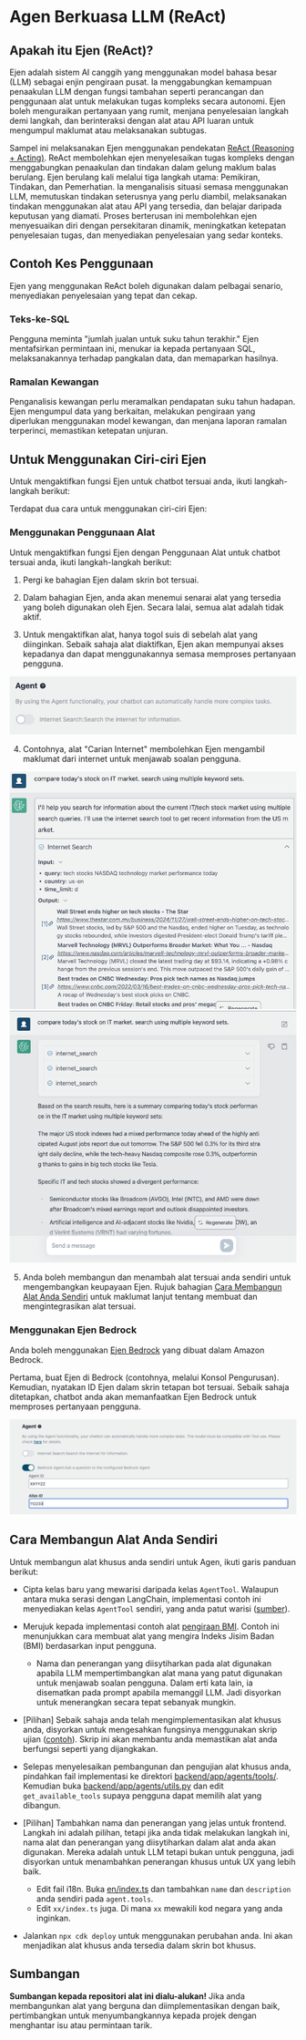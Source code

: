 # Agen Berkuasa LLM (ReAct)

## Apakah itu Ejen (ReAct)?

Ejen adalah sistem AI canggih yang menggunakan model bahasa besar (LLM) sebagai enjin pengiraan pusat. Ia menggabungkan kemampuan penaakulan LLM dengan fungsi tambahan seperti perancangan dan penggunaan alat untuk melakukan tugas kompleks secara autonomi. Ejen boleh menguraikan pertanyaan yang rumit, menjana penyelesaian langkah demi langkah, dan berinteraksi dengan alat atau API luaran untuk mengumpul maklumat atau melaksanakan subtugas.

Sampel ini melaksanakan Ejen menggunakan pendekatan [ReAct (Reasoning + Acting)](https://www.promptingguide.ai/techniques/react). ReAct membolehkan ejen menyelesaikan tugas kompleks dengan menggabungkan penaakulan dan tindakan dalam gelung maklum balas berulang. Ejen berulang kali melalui tiga langkah utama: Pemikiran, Tindakan, dan Pemerhatian. Ia menganalisis situasi semasa menggunakan LLM, memutuskan tindakan seterusnya yang perlu diambil, melaksanakan tindakan menggunakan alat atau API yang tersedia, dan belajar daripada keputusan yang diamati. Proses berterusan ini membolehkan ejen menyesuaikan diri dengan persekitaran dinamik, meningkatkan ketepatan penyelesaian tugas, dan menyediakan penyelesaian yang sedar konteks.

## Contoh Kes Penggunaan

Ejen yang menggunakan ReAct boleh digunakan dalam pelbagai senario, menyediakan penyelesaian yang tepat dan cekap.

### Teks-ke-SQL

Pengguna meminta "jumlah jualan untuk suku tahun terakhir." Ejen mentafsirkan permintaan ini, menukar ia kepada pertanyaan SQL, melaksanakannya terhadap pangkalan data, dan memaparkan hasilnya.

### Ramalan Kewangan

Penganalisis kewangan perlu meramalkan pendapatan suku tahun hadapan. Ejen mengumpul data yang berkaitan, melakukan pengiraan yang diperlukan menggunakan model kewangan, dan menjana laporan ramalan terperinci, memastikan ketepatan unjuran.

## Untuk Menggunakan Ciri-ciri Ejen

Untuk mengaktifkan fungsi Ejen untuk chatbot tersuai anda, ikuti langkah-langkah berikut:

Terdapat dua cara untuk menggunakan ciri-ciri Ejen:

### Menggunakan Penggunaan Alat

Untuk mengaktifkan fungsi Ejen dengan Penggunaan Alat untuk chatbot tersuai anda, ikuti langkah-langkah berikut:

1. Pergi ke bahagian Ejen dalam skrin bot tersuai.

2. Dalam bahagian Ejen, anda akan menemui senarai alat yang tersedia yang boleh digunakan oleh Ejen. Secara lalai, semua alat adalah tidak aktif.

3. Untuk mengaktifkan alat, hanya togol suis di sebelah alat yang diinginkan. Sebaik sahaja alat diaktifkan, Ejen akan mempunyai akses kepadanya dan dapat menggunakannya semasa memproses pertanyaan pengguna.

![](./imgs/agent_tools.png)

4. Contohnya, alat "Carian Internet" membolehkan Ejen mengambil maklumat dari internet untuk menjawab soalan pengguna.

![](./imgs/agent1.png)
![](./imgs/agent2.png)

5. Anda boleh membangun dan menambah alat tersuai anda sendiri untuk mengembangkan keupayaan Ejen. Rujuk bahagian [Cara Membangun Alat Anda Sendiri](#how-to-develop-your-own-tools) untuk maklumat lanjut tentang membuat dan mengintegrasikan alat tersuai.

### Menggunakan Ejen Bedrock

Anda boleh menggunakan [Ejen Bedrock](https://aws.amazon.com/bedrock/agents/) yang dibuat dalam Amazon Bedrock.

Pertama, buat Ejen di Bedrock (contohnya, melalui Konsol Pengurusan). Kemudian, nyatakan ID Ejen dalam skrin tetapan bot tersuai. Sebaik sahaja ditetapkan, chatbot anda akan memanfaatkan Ejen Bedrock untuk memproses pertanyaan pengguna.

![](./imgs/bedrock_agent_tool.png)

## Cara Membangun Alat Anda Sendiri

Untuk membangun alat khusus anda sendiri untuk Agen, ikuti garis panduan berikut:

- Cipta kelas baru yang mewarisi daripada kelas `AgentTool`. Walaupun antara muka serasi dengan LangChain, implementasi contoh ini menyediakan kelas `AgentTool` sendiri, yang anda patut warisi ([sumber](../backend/app/agents/tools/agent_tool.py)).

- Merujuk kepada implementasi contoh alat [pengiraan BMI](../examples/agents/tools/bmi/bmi.py). Contoh ini menunjukkan cara membuat alat yang mengira Indeks Jisim Badan (BMI) berdasarkan input pengguna.

  - Nama dan penerangan yang diisytiharkan pada alat digunakan apabila LLM mempertimbangkan alat mana yang patut digunakan untuk menjawab soalan pengguna. Dalam erti kata lain, ia disematkan pada prompt apabila memanggil LLM. Jadi disyorkan untuk menerangkan secara tepat sebanyak mungkin.

- [Pilihan] Sebaik sahaja anda telah mengimplementasikan alat khusus anda, disyorkan untuk mengesahkan fungsinya menggunakan skrip ujian ([contoh](../examples/agents/tools/bmi/test_bmi.py)). Skrip ini akan membantu anda memastikan alat anda berfungsi seperti yang dijangkakan.

- Selepas menyelesaikan pembangunan dan pengujian alat khusus anda, pindahkan fail implementasi ke direktori [backend/app/agents/tools/](../backend/app/agents/tools/). Kemudian buka [backend/app/agents/utils.py](../backend/app/agents/utils.py) dan edit `get_available_tools` supaya pengguna dapat memilih alat yang dibangun.

- [Pilihan] Tambahkan nama dan penerangan yang jelas untuk frontend. Langkah ini adalah pilihan, tetapi jika anda tidak melakukan langkah ini, nama alat dan penerangan yang diisytiharkan dalam alat anda akan digunakan. Mereka adalah untuk LLM tetapi bukan untuk pengguna, jadi disyorkan untuk menambahkan penerangan khusus untuk UX yang lebih baik.

  - Edit fail i18n. Buka [en/index.ts](../frontend/src/i18n/en/index.ts) dan tambahkan `name` dan `description` anda sendiri pada `agent.tools`.
  - Edit `xx/index.ts` juga. Di mana `xx` mewakili kod negara yang anda inginkan.

- Jalankan `npx cdk deploy` untuk menggunakan perubahan anda. Ini akan menjadikan alat khusus anda tersedia dalam skrin bot khusus.

## Sumbangan

**Sumbangan kepada repositori alat ini dialu-alukan!** Jika anda membangunkan alat yang berguna dan diimplementasikan dengan baik, pertimbangkan untuk menyumbangkannya kepada projek dengan menghantar isu atau permintaan tarik.